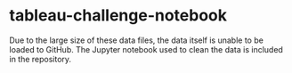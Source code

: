 # tableau-challenge-notebook

Due to the large size of these data files, the data itself is unable to be loaded to GitHub. 
The Jupyter notebook used to clean the data is included in the repository.

